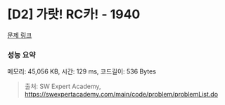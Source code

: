 # [D2] 가랏! RC카! - 1940 

[문제 링크](https://swexpertacademy.com/main/code/problem/problemDetail.do?contestProbId=AV5PjMgaALgDFAUq) 

### 성능 요약

메모리: 45,056 KB, 시간: 129 ms, 코드길이: 536 Bytes



> 출처: SW Expert Academy, https://swexpertacademy.com/main/code/problem/problemList.do